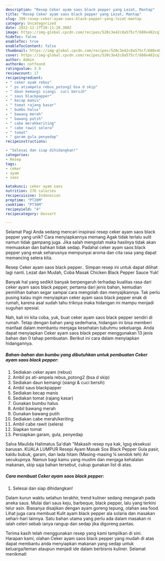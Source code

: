 ```yaml
---
description: "Resep Ceker ayam saos black pepper yang Lezat, Mantap"
title: "Resep Ceker ayam saos black pepper yang Lezat, Mantap"
slug: 399-resep-ceker-ayam-saos-black-pepper-yang-lezat-mantap
category: Uncategorized
date: 2022-11-17T20:11:20.308Z
image: https://img-global.cpcdn.com/recipes/520c3e42c8a575cf/680x482cq70/ceker-ayam-saos-black-pepper-foto-resep-utama.jpg
hideToc: false
enableToc: true
enableTocContent: false
thumbnail: https://img-global.cpcdn.com/recipes/520c3e42c8a575cf/680x482cq70/ceker-ayam-saos-black-pepper-foto-resep-utama.jpg
cover: https://img-global.cpcdn.com/recipes/520c3e42c8a575cf/680x482cq70/ceker-ayam-saos-black-pepper-foto-resep-utama.jpg
author: Admin
authorAv: notfound
ratingvalue: 3.9
reviewcount: 17
recipeingredient:
- " ceker ayam rebus"
- " ps atiampela rebus_potong2 bsa d skip"
- " daun kemangi siangi  cuci bersih"
- " saus blackpapper"
- " kecap manis"
- " tomat rajang kasar"
- " bumbu halus"
- " bawang merah"
- " bawang putih"
- " cabe merahkeriting"
- " cabe rawit selera"
- " tomat"
- " garam gula penyedap"
recipeinstructions:

- "Selesai dan siap dihidangkan!"
categories:
- Resep
tags:
- ceker
- ayam
- saos

katakunci: ceker ayam saos 
nutrition: 276 calories
recipecuisine: Indonesian
preptime: "PT20M"
cooktime: "PT36M"
recipeyield: "4"
recipecategory: Dessert

---
```



Selamat Pagi Anda sedang mencari inspirasi resep ceker ayam saos black pepper yang unik? Cara menyiapkannya memang Agak tidak terlalu sulit namun tidak gampang juga. Jika salah mengolah maka hasilnya tidak akan memuaskan dan bahkan tidak sedap. Padahal ceker ayam saos black pepper yang enak seharusnya mempunyai aroma dan cita rasa yang dapat memancing selera kita.


Resep Ceker ayam saos black pepper.. Simpan resep ini untuk dapat dilihat lagi nanti. Lezat dan Mudah, Coba Masak Chicken Black Pepper Sauce Yuk!

Banyak hal yang sedikit banyak berpengaruh terhadap kualitas rasa dari ceker ayam saos black pepper, pertama dari jenis bahan, kemudian pemilihan bahan segar sampai cara mengolah dan menyajikannya. Tak perlu pusing kalau ingin menyiapkan ceker ayam saos black pepper enak di rumah, karena asal sudah tahu triknya maka hidangan ini mampu menjadi suguhan spesial.


Nah, kali ini kita coba, yuk, buat ceker ayam saos black pepper sendiri di rumah. Tetap dengan bahan yang sederhana, hidangan ini bisa memberi manfaat dalam membantu menjaga kesehatan tubuhmu sekeluarga. Anda dapat menyiapkan Ceker ayam saos black pepper menggunakan 13 jenis bahan dan 0 tahap pembuatan. Berikut ini cara dalam menyiapkan hidangannya.

<!--inarticleads1-->

##### Bahan-bahan dan bumbu yang dibutuhkan untuk pembuatan Ceker ayam saos black pepper:

1. Sediakan  ceker ayam (rebus)
1. Ambil  ps ati-ampela rebus_potong2 (bsa d skip)
1. Sediakan  daun kemangi (siangi &amp; cuci bersih)
1. Ambil  saus blackpapper
1. Sediakan  kecap manis
1. Sediakan  tomat (rajang kasar)
1. Gunakan  bumbu halus
1. Ambil  bawang merah
1. Gunakan  bawang putih
1. Sediakan  cabe merah/keriting
1. Ambil  cabe rawit (selera)
1. Siapkan  tomat
1. Persiapkan  garam, gula, penyedap


Salva Maulida Halimatus Sa&#39;diah &#34;Makasih resep nya kak, lgsg eksekusi barusan. KUALA LUMPUR Resepi Ayam Masak Sos Black Pepper Gula pasir, kaldu bubuk, garam, dan lada hitam (Masing-masing ¼ sendok teh) Air secukupnya. Namun bagi kamu yang muslim dan menjaga kehalalan makanan, skip saja bahan tersebut, cukup gunakan list di atas. 

<!--inarticleads2-->

##### Cara membuat Ceker ayam saos black pepper:


1. Selesai dan siap dihidangkan!

Dalam kurun waktu setahun terakhir, trend kuliner sedang mengarah pada aneka saus. Mulai dari saus keju, barbeque, black pepper, lalu yang terkini telur asin. Biasanya disajikan dengan ayam goreng tepung, olahan sea food. Lihat juga cara membuat Kulit ayam black pepper ala solaria dan masakan sehari-hari lainnya. Satu bahan utama yang perlu ada dalam masakan ni ialah celeri sebab ianya rangup dan sedap jika digoreng pantas. 

Terima kasih telah menggunakan resep yang kami tampilkan di sini. Harapan kami, olahan Ceker ayam saos black pepper yang mudah di atas dapat membantu anda menyiapkan makanan yang sedap untuk keluarga/teman ataupun menjadi ide dalam berbisnis kuliner. Selamat menikmati
